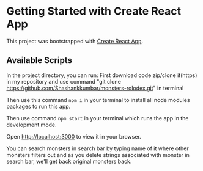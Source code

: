 # Getting Started with Create React App

This project was bootstrapped with [Create React App](https://github.com/facebook/create-react-app).

## Available Scripts

In the project directory, you can run:
First download code zip/clone it(https) in my repository and use command "git clone https://github.com/Shashankkumbar/monsters-rolodex.git" in terminal

Then use this command  `npm i` in your terminal to install all node modules packages to run this app.

Then use command  `npm start` in your terminal which
runs the app in the development mode.

Open [http://localhost:3000](http://localhost:3000) to view it in your browser.

You can search monsters in search bar by typing name of it where other monsters filters out and as you delete strings associated with monster in search bar, we'll get back original monsters back.
